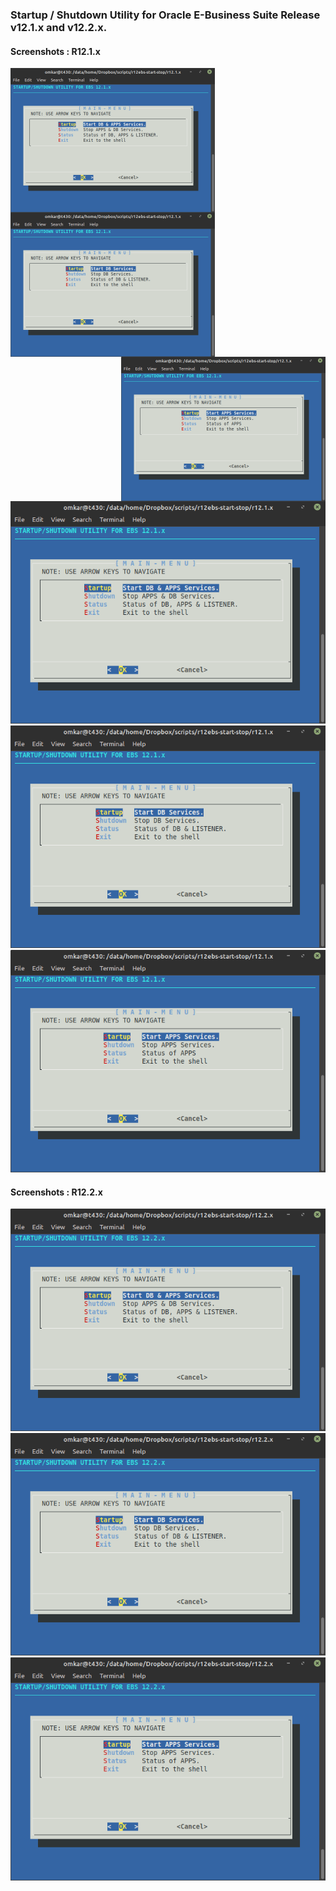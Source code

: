 ### Startup / Shutdown Utility for Oracle E-Business Suite Release v12.1.x and v12.2.x.

#### Screenshots : R12.1.x
<img src="images/r12.1.x/ebs-121x-snsu.png" align="left" alt="Single user approach" width="327" height="231" />
<img src="images/r12.1.x/ebs-121x-mnmu-db.png" align="center" alt="Multi-user approach : DB Services" width="327" height="231" />
<img src="images/r12.1.x/ebs-121x-mnmu-apps.png" align="right" alt="Multi-user approach : APPS Services" width="327" height="231" />

![Alt text](images/r12.1.x/ebs-121x-snsu.png "Single user approach" )
![Alt text](images/r12.1.x/ebs-121x-mnmu-db.png "Multi-user approach : DB Services")
![Alt text](images/r12.1.x/ebs-121x-mnmu-apps.png "Multi-user approach : APPS Services")


#### Screenshots : R12.2.x
![Alt text](images/r12.2.x/ebs-122x-snsu.png "Single user approach")
![Alt text](images/r12.2.x/ebs-122x-mnmu-db.png "Multi-user approach : DB Services")
![Alt text](images/r12.2.x/ebs-122x-mnmu-apps.png "Multi-user approach : APPS Services")
